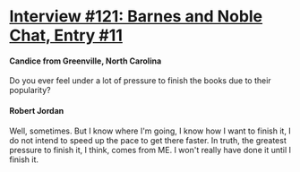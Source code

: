 # [Interview #121: Barnes and Noble Chat, Entry #11](https://www.theoryland.com/intvmain.php?i=121#11)

#### Candice from Greenville, North Carolina

Do you ever feel under a lot of pressure to finish the books due to their popularity?

#### Robert Jordan

Well, sometimes. But I know where I'm going, I know how I want to finish it, I do not intend to speed up the pace to get there faster. In truth, the greatest pressure to finish it, I think, comes from ME. I won't really have done it until I finish it.

